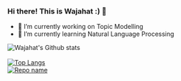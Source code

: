 ### Hi there! This is Wajahat :) 👋

<!--
**wajix0078/wajix0078** is a ✨ _special_ ✨ repository because its `README.md` (this file) appears on your GitHub profile.
Here are some ideas to get you started:


- 👯 I’m looking to collaborate on ...
- 🤔 I’m looking for help with new language models
- 💬 Ask me about ...
- 📫 How to reach me: ...
- 😄 Pronouns: ...
- ⚡ Fun fact: ...

-->
- 🔭 I’m currently working on Topic Modelling
- 🌱 I’m currently learning Natural Language Processing

![Wajahat's Github stats](https://github-readme-stats.vercel.app/api?username=wajix0078&theme=highcontrast&show_icons=true&count_private=true)\
\
[![Top Langs](https://github-readme-stats.vercel.app/api/top-langs/?username=wajix0078&layout=compact&hide=html,php)](https://github.com/anuraghazra/github-readme-stats)
\
[![Repo name](https://github-readme-stats.vercel.app/api/pin/?username=wajix0078&repo=repo-name&show_owner=true)](https://github.com/yourusername/repo-name)

